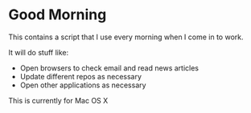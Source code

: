 Good Morning
==============

This contains a script that I use every morning when I come in to work.

It will do stuff like:
 - Open browsers to check email and read news articles
 - Update different repos as necessary
 - Open other applications as necessary

This is currently for Mac OS X
